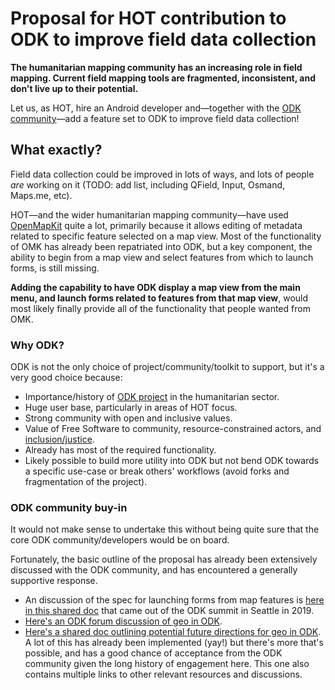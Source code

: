 # Proposal for HOT contribution to ODK to improve field data collection

**The humanitarian mapping community has an increasing role in field mapping. Current field mapping tools are fragmented, inconsistent, and don't live up to their potential.**

Let us, as HOT, hire an Android developer and&mdash;together with the [ODK community](https://forum.getodk.org/)&mdash;add a feature set to ODK to improve field data collection!

## What exactly?
Field data collection could be improved in lots of ways, and lots of people _are_ working on it (TODO: add list, including QField, Input, Osmand, Maps.me, etc).

HOT&mdash;and the wider humanitarian mapping community&mdash;have used [OpenMapKit](http://openmapkit.org/) quite a lot, primarily because it allows editing of metadata related to specific feature selected on a map view. Most of the functionality of OMK has already been repatriated into ODK, but a key component, the ability to begin from a map view and select features from which to launch forms, is still missing.

**Adding the capability to have ODK display a map view from the main menu, and launch forms related to features from that map view**, would most likely finally provide all of the functionality that people wanted from OMK.

### Why ODK?
ODK is not the only choice of project/community/toolkit to support, but it's a very good choice because:
- Importance/history of [ODK project](https://getodk.org/) in the humanitarian sector.
- Huge user base, particularly in areas of HOT focus.
- Strong community with open and inclusive values.
- Value of Free Software to community, resource-constrained actors, and [inclusion/justice](https://ivangayton.net/2020/07/03/use-of-proprietary-software-in-the-aid-sector-perpetuates-racial-injustice/).
- Already has most of the required functionality.
- Likely possible to build more utility into ODK but not bend ODK towards a specific use-case or break others' workflows (avoid forks and fragmentation of the project).

### ODK community buy-in

It would not make sense to undertake this without being quite sure that the core ODK community/developers would be on board. 

Fortunately, the basic outline of the proposal has already been extensively discussed with the ODK community, and has encountered a generally supportive response.

- An discussion of the spec for launching forms from map features is [here in this shared doc](https://docs.google.com/document/d/18ICz7gziV-8uiwy_lMDQ5PM_dD_fBmlcJKG_UJsMNUA/edit?usp=sharing) that came out of the ODK summit in Seattle in 2019. 
- [Here's an ODK forum discussion of geo in ODK](https://forum.getodk.org/t/collect-v1-23-offline-vector-basemap-questions/21278/6).
- [Here's a shared doc outlining potential future directions for geo in ODK](https://docs.google.com/document/d/1OBWEOe_KRBldhyy80KuLPGnPM0WxKy6n81bLxGBgNCY/edit?usp=sharing). A lot of this has already been implemented (yay!) but there's more that's possible, and has a good chance of acceptance from the ODK community given the long history of engagement here. This one also contains multiple links to other relevant resources and discussions.



